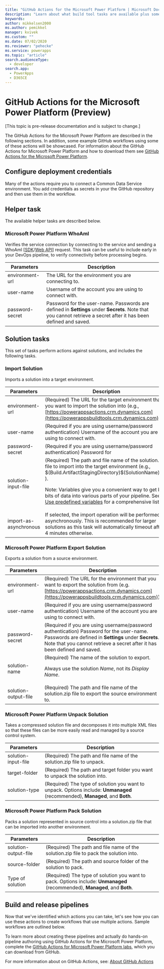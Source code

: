 ```yaml
---
title: "GitHub Actions for the Microsoft Power Platform | Microsoft Docs"
description: "Learn about what build tool tasks are available plus some examples of tasks in DevOps pipelines."
keywords: 
author: mikkelsen2000
ms.author: pemikkel
manager: kvivek
ms.custom: ""
ms.date: 07/02/2020
ms.reviewer: "pehecke"
ms.service: powerapps
ms.topic: "article"
search.audienceType: 
  - developer
search.app: 
  - PowerApps
  - D365CE
---
```


# GitHub Actions for the Microsoft Power Platform (Preview)
[This topic is pre-release documentation and is subject to change.]

The GitHub Actions for the Microsoft Power Platform are described in the following sections. In addition, some example GitHub workflows using some of these actions will be showcased. For information about the GitHub Actions for Microsoft Power Platform and how to download them see [GitHub Actions for the Microsoft Power Platform](devops-github-actions.md).

## Configure deployment credentials
Many of the actions require you to connect a Common Data Service environment. You add credentials as secrets in your the GitHub repository and then use them in the workflow.

## Helper task

The available helper tasks are described below.

### Microsoft Power Platform WhoAmI

Verifies the service connection by connecting to the service and sending a WhoAmI [[SDK](/dotnet/api/microsoft.crm.sdk.messages.whoamirequest)/[Web API](/dynamics365/customer-engagement/web-api/whoami)] request. This task can be useful to include early in your DevOps pipeline, to verify connectivity before processing begins.

| Parameters    | Description   |
|---------------|---------------|
| environment-url | The URL for the environment you are connecting to.|
| user-name | Username of the account you are using to connect with. |
| password-secret | Password for the user-name. Passwords are defined in **Settings** under **Secrets**. Note that you cannot retrieve a secret after it has been defined and saved. |


## Solution tasks

This set of tasks perform actions against solutions, and includes the following tasks.

### Import Solution
Imports a solution into a target environment.

| Parameters           | Description        |
|----------------------|--------------------------|
| environment-url| (Required) The URL for the target environment that you want to import the solution into (e.g., [https://powerappsactions.crm.dynamics.com](https://powerappsbuildtools.crm.dynamics.com)).|
|user-name|(Required if you are using username/password authentication) Username of the account you are using to connect with.|
| password-secret | (Required if you are using username/password authentication) Password for 
 | solution-input-file        | (Required) The path and file name of the solution.zip file to import into the target environment (e.g., $(Build.ArtifactStagingDirectory)\$(SolutionName).zip ). <p/>Note: Variables give you a convenient way to get key bits of data into various parts of your pipeline. See [Use predefined variables](https://docs.microsoft.com/azure/devops/pipelines/build/variables) for a comprehensive list.  |
 | import-as-asynchronous| If selected, the import operation will be performed asynchronously. This is recommended for larger solutions as this task will automatically timeout after 4 minutes otherwise. |
<p/>

### Microsoft Power Platform Export Solution

Exports a solution from a source environment.

| Parameters      | Description     |
|-----------------|---------------------|
| environment-url| (Required) The URL for the environment that you want to export the solution from (e.g. [https://powerappsactions.crm.dynamics.com](https://powerappsbuildtools.crm.dynamics.com)).|
|user-name|(Required if you are using username/password authentication) Username of the account you are using to connect with.|
| password-secret | (Required if you are using username/password authentication) Password for the user-name. Passwords are defined in **Settings** under **Secrets**. Note that you cannot retrieve a secret after it has been defined and saved. |
 | solution-name              | (Required) The name of the solution to export.<p/>Always use the solution *Name*, not its *Display Name*.    |
 | solution-output-file        | (Required) The path and file name of the solution.zip file to export the source environment to.|
<p/>

### Microsoft Power Platform Unpack Solution

Takes a compressed solution file and decomposes it into multiple XML files so that these files can be more easily read and managed by a source control system.

| Parameters    | Description       |
|---------------|-------------------|
| solution-input-file              | (Required) The path and file name of the solution.zip file to unpack.     |
| target-folder | (Required) The path and target folder you want to unpack the solution into.      |
| solution-type | (Required) The type of solution you want to unpack. Options include: **Unmanaged** (recommended), **Managed**, and **Both**. |
<p/>

### Microsoft Power Platform Pack Solution

Packs a solution represented in source control into a solution.zip file that can be imported into another environment.

| Parameters       | Description     |
|------------------|-----------------|
| solution-output-file              | (Required) The path and file name of the solution.zip file to pack the solution into.     |
| source-folder             | (Required) The path and source folder of the solution to pack.      |
| Type of solution                  | (Required) The type of solution you want to pack. Options include: **Unmanaged** (recommended), **Managed**, and **Both**. |


## Build and release pipelines

Now that we've identified which actions you can take, let's see
how you can use these actions to create workflows that use multiple actions. Sample workflows are outlined below.

To learn more about creating these pipelines and actually do hands-on pipeline
authoring using GitHub Actions for the Microsoft Power Platform, complete the [GitHub Actions for Microsoft Power Platform labs](https://aka.ms/poweractionslab),
which you can download from GitHub.

For more information about on GitHub Actions, see: [About GitHub Actions](https://help.github.com/actions/getting-started-with-github-actions/about-github-actions)
